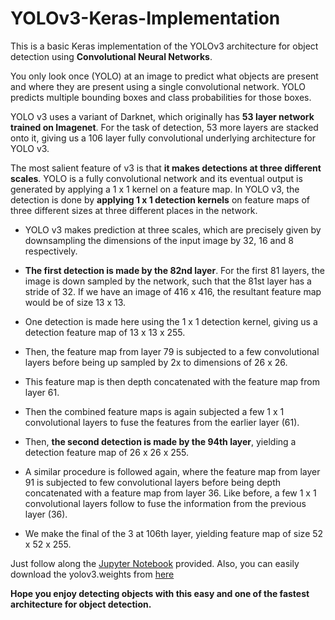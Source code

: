 # YOLOv3-Keras-Implementation

This is a basic Keras implementation of the YOLOv3 architecture for object detection using **Convolutional Neural Networks**.

You only look once (YOLO) at an image to predict what objects are present and where they are present using a single convolutional network. YOLO predicts multiple bounding boxes and class probabilities for those boxes.

YOLO v3 uses a variant of Darknet, which originally has **53 layer network trained on Imagenet**. For the task of detection, 53 more layers are stacked onto it, giving us a 106 layer fully convolutional underlying architecture for YOLO v3.

The most salient feature of v3 is that **it makes detections at three different scales**. YOLO is a fully convolutional network and its eventual output is generated by applying a 1 x 1 kernel on a feature map. In YOLO v3, the detection is done by **applying 1 x 1 detection kernels** on feature maps of three different sizes at three different places in the network.

* YOLO v3 makes prediction at three scales, which are precisely given by downsampling the dimensions of the input image by 32, 16 and 8 respectively.
* **The first detection is made by the 82nd layer**. For the first 81 layers, the image is down sampled by the network, such that the 81st layer has a stride of 32. If we have an image of 416 x 416, the resultant feature map would be of size 13 x 13. 
* One detection is made here using the 1 x 1 detection kernel, giving us a detection feature map of 13 x 13 x 255.
* Then, the feature map from layer 79 is subjected to a few convolutional layers before being up sampled by 2x to dimensions of 26 x 26. 
* This feature map is then depth concatenated with the feature map from layer 61. 
* Then the combined feature maps is again subjected a few 1 x 1 convolutional layers to fuse the features from the earlier layer (61). 
* Then, **the second detection is made by the 94th layer**, yielding a detection feature map of 26 x 26 x 255.

* A similar procedure is followed again, where the feature map from layer 91 is subjected to few convolutional layers before being depth concatenated with a feature map from layer 36. Like before, a few 1 x 1 convolutional layers follow to fuse the information from the previous layer (36). 
* We make the final of the 3 at 106th layer, yielding feature map of size 52 x 52 x 255.

Just follow along the [Jupyter Notebook](https://github.com/abhisheknr0411/YOLOv3-Keras-Implementation/blob/master/KerasYolo_trial_1.ipynb) provided. Also, you can easily download the yolov3.weights from [here](https://pjreddie.com/media/files/yolov3.weights)

**Hope you enjoy detecting objects with this easy and one of the fastest architecture for object detection.**
